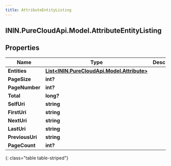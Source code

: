```yaml
---
title: AttributeEntityListing
---
```

## ININ.PureCloudApi.Model.AttributeEntityListing

## Properties

|Name | Type | Description | Notes|
|------------ | ------------- | ------------- | -------------|
| **Entities** | [**List&lt;ININ.PureCloudApi.Model.Attribute&gt;**](Attribute.html) |  | [optional] |
| **PageSize** | **int?** |  | [optional] |
| **PageNumber** | **int?** |  | [optional] |
| **Total** | **long?** |  | [optional] |
| **SelfUri** | **string** |  | [optional] |
| **FirstUri** | **string** |  | [optional] |
| **NextUri** | **string** |  | [optional] |
| **LastUri** | **string** |  | [optional] |
| **PreviousUri** | **string** |  | [optional] |
| **PageCount** | **int?** |  | [optional] |
{: class="table table-striped"}


